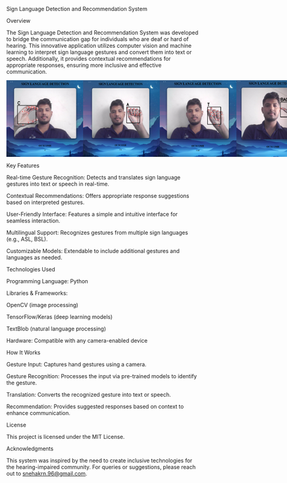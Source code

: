 Sign Language Detection and Recommendation System

Overview

The Sign Language Detection and Recommendation System was developed to bridge the communication gap for individuals who are deaf or hard of hearing. This innovative application utilizes computer vision and machine learning to interpret sign language gestures and convert them into text or speech. Additionally, it provides contextual recommendations for appropriate responses, ensuring more inclusive and effective communication.

<div style="display: flex; padding:20; justify-content: space-around;">
<img src = "https://github.com/snehakrn12/SLD-RS/blob/main/img/396777835-5b65d5d7-3f5c-4788-aa4d-ae00a5851351.png" width="200" height="200"/>
<img src = "https://github.com/snehakrn12/SLD-RS/blob/main/img/396777961-d7efbbd0-6b7b-4609-97d2-a57d39e3512b.png" width="200" height="200"/>
<img src = "https://github.com/snehakrn12/SLD-RS/blob/main/img/396778013-d1c67afe-efc2-4f13-bd78-9e9515bdb9ed.png" width="200" height="200"/>
<img src = "https://github.com/snehakrn12/SLD-RS/blob/main/img/396778042-22a5c57a-c013-4844-a674-964fb5c248fd.png" width="200" height="200"/>
</div>

Key Features

Real-time Gesture Recognition: Detects and translates sign language gestures into text or speech in real-time.

Contextual Recommendations: Offers appropriate response suggestions based on interpreted gestures.

User-Friendly Interface: Features a simple and intuitive interface for seamless interaction.

Multilingual Support: Recognizes gestures from multiple sign languages (e.g., ASL, BSL).

Customizable Models: Extendable to include additional gestures and languages as needed.

Technologies Used

Programming Language: Python

Libraries & Frameworks:

OpenCV (image processing)

TensorFlow/Keras (deep learning models)

TextBlob (natural language processing)

Hardware: Compatible with any camera-enabled device

How It Works

Gesture Input: Captures hand gestures using a camera.

Gesture Recognition: Processes the input via pre-trained models to identify the gesture.

Translation: Converts the recognized gesture into text or speech.

Recommendation: Provides suggested responses based on context to enhance communication.

License

This project is licensed under the MIT License.

Acknowledgments

This system was inspired by the need to create inclusive technologies for the hearing-impaired community. For queries or suggestions, please reach out to snehakrn.96@gmail.com.

